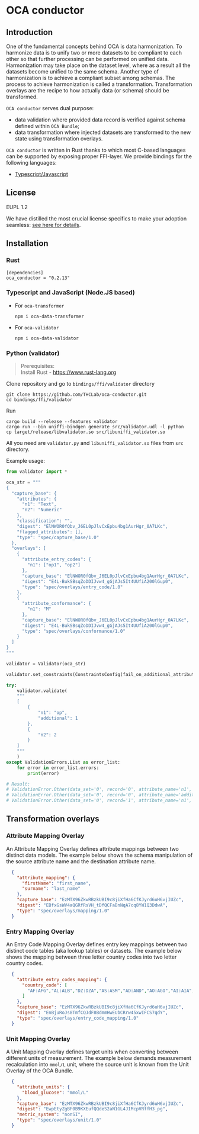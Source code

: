 # OCA conductor

## Introduction

One of the fundamental concepts behind OCA is data harmonization. To harmonize data is to unify two or more datasets to be compliant to each other so that further processing can be performed on unified data. Harmonization may take place on the dataset level, where as a result all the datasets become unified to the same schema. Another type of harmonization is to achieve a compliant subset among schemas. The process to achieve harmonization is called a transformation. Transformation overlays are the recipe to how actually data (or schema) should be transformed. 

`OCA conductor` serves dual purpose:
- data validation where provided data record is verified against schema defined within `OCA Bundle`;
- data transformation where injected datasets are transformed to the new state using transformation overlays.

`OCA conductor` is written in Rust thanks to which most C-based languages can be supported by exposing proper FFI-layer. We provide bindings for the following languages:
- [Typescript/Javascript](/bindings/node.js)

## License

EUPL 1.2 

We have distilled the most crucial license specifics to make your adoption seamless: [see here for details](https://github.com/THCLab/licensing).

## Installation

### Rust
```
[dependencies]
oca_conductor = "0.2.13"
```
### Typescript and JavaScript (Node.JS based)

- For `oca-transformer`
  ```
  npm i oca-data-transformer
  ```
- For `oca-validator`
  ```
  npm i oca-data-validator
  ```

### Python (validator)

> Prerequisites:  
> Install Rust - https://www.rust-lang.org

Clone repository and go to `bindings/ffi/validator` directory

```
git clone https://github.com/THCLab/oca-conductor.git
cd bindings/ffi/validator
```

Run
```
cargo build --release --features validator
cargo run --bin uniffi-bindgen generate src/validator.udl -l python
cp target/release/libvalidator.so src/libuniffi_validator.so
```

All you need are `validator.py` and `libuniffi_validator.so` files from `src` directory.

Example usage:
```python
from validator import *

oca_str = """
{
  "capture_base": {
    "attributes": {
      "n1": "Text",
      "n2": "Numeric"
    },
    "classification": "",
    "digest": "ElNWOR0fQbv_J6EL0pJlvCxEpbu4bg1AurHgr_0A7LKc",
    "flagged_attributes": [],
    "type": "spec/capture_base/1.0"
  },
  "overlays": [
    {
      "attribute_entry_codes": {
        "n1": ["op1", "op2"]
      },
      "capture_base": "ElNWOR0fQbv_J6EL0pJlvCxEpbu4bg1AurHgr_0A7LKc",
      "digest": "E4L-BukSBsqZoDDIJvw4_gGjAJs5It4UUfiA200lGup0",
      "type": "spec/overlays/entry_code/1.0"
    },
    {
      "attribute_conformance": {
        "n1": "M"
      },
      "capture_base": "ElNWOR0fQbv_J6EL0pJlvCxEpbu4bg1AurHgr_0A7LKc",
      "digest": "E4L-BukSBsqZoDDIJvw4_gGjAJs5It4UUfiA200lGup0",
      "type": "spec/overlays/conformance/1.0"
    }
  ]
}
"""

validator = Validator(oca_str)

validator.set_constraints(ConstraintsConfig(fail_on_additional_attributes=True))

try:
    validator.validate(
    """
    [
        {
            "n1": "op",
            "additional": 1
        },
        {
            "n2": 2
        }
    ]
    """
    )
except ValidationErrors.List as error_list:
    for error in error_list.errors:
        print(error)

# Result:
# ValidationError.Other(data_set='0', record='0', attribute_name='n1', message='\'n1\' value ("op") must be one of ["op1", "op2"]')
# ValidationError.Other(data_set='0', record='0', attribute_name='additional', message='unknown_attribute')
# ValidationError.Other(data_set='0', record='1', attribute_name='n1', message='missing_attribute')
```

## Transformation overlays

### Attribute Mapping Overlay

An Attribute Mapping Overlay defines attribute mappings between two distinct data models. The example below shows the schema manipulation of the source attribute name and the destination attribute name.

```json
  {
    "attribute_mapping": {
      "firstName": "first_name",
      "surname": "last_name"
    },
    "capture_base": "EzMTX96ZkwRBzkUBI9c8jiXfHa6CfKJyrd6uH6vjIUZc",
    "digest": "EBfxGsWV4aQGRfRsVH_tDfQCFaBnNqA7cq8YW1Q3DdwA",
    "type": "spec/overlays/mapping/1.0"
  }
```

### Entry Mapping Overlay

An Entry Code Mapping Overlay defines entry key mappings between two distinct code tables (aka lookup tables) or datasets. The example below shows the mapping between three letter country codes into two letter country codes. 

```json
  {
    "attribute_entry_codes_mapping": {
      "country_code": [
        "AF:AFG","AL:ALB","DZ:DZA","AS:ASM","AD:AND","AO:AGO","AI:AIA","AQ:ATA","AG:ATG","AR:ARG","AM:ARM","AW:ABW","AU:AUS","AT:AUT","AZ:AZE","BS:BHS","BH:BHR","BD:BGD","BB:BRB","BY:BLR","BE:BEL","BZ:BLZ","BJ:BEN","BM:BMU","BT:BTN","BO:BOL","BQ:BES","BA:BIH","BW:BWA","BV:BVT","BR:BRA","IO:IOT","BN:BRN","BG:BGR","BF:BFA","BI:BDI","CV:CPV","KH:KHM","CM:CMR","CA:CAN","KY:CYM","CF:CAF","TD:TCD","CL:CHL","CN:CHN","CX:CXR","CC:CCK","CO:COL","KM:COM","CD:COD","CG:COG","CK:COK","CR:CRI","HR:HRV","CU:CUB","CW:CUW","CY:CYP","CZ:CZE","CI:CIV","DK:DNK","DJ:DJI","DM:DMA","DO:DOM","EC:ECU","EG:EGY","SV:SLV","GQ:GNQ","ER:ERI","EE:EST","SZ:SWZ","ET:ETH","FK:FLK","FO:FRO","FJ:FJI","FI:FIN","FR:FRA","GF:GUF","PF:PYF","TF:ATF","GA:GAB","GM:GMB","GE:GEO","DE:DEU","GH:GHA","GI:GIB","GR:GRC","GL:GRL","GD:GRD","GP:GLP","GU:GUM","GT:GTM","GG:GGY","GN:GIN","GW:GNB","GY:GUY","HT:HTI","HM:HMD","VA:VAT","HN:HND","HK:HKG","HU:HUN","IS:ISL","IN:IND","ID:IDN","IR:IRN","IQ:IRQ","IE:IRL","IM:IMN","IL:ISR","IT:ITA","JM:JAM","JP:JPN","JE:JEY","JO:JOR","KZ:KAZ","KE:KEN","KI:KIR","KP:PRK","KR:KOR","KW:KWT","KG:KGZ","LA:LAO","LV:LVA","LB:LBN","LS:LSO","LR:LBR","LY:LBY","LI:LIE","LT:LTU","LU:LUX","MO:MAC","MG:MDG","MW:MWI","MY:MYS","MV:MDV","ML:MLI","MT:MLT","MH:MHL","MQ:MTQ","MR:MRT","MU:MUS","YT:MYT","MX:MEX","FM:FSM","MD:MDA","MC:MCO","MN:MNG","ME:MNE","MS:MSR","MA:MAR","MZ:MOZ","MM:MMR","NA:NAM","NR:NRU","NP:NPL","NL:NLD","NC:NCL","NZ:NZL","NI:NIC","NE:NER","NG:NGA","NU:NIU","NF:NFK","MP:MNP","NO:NOR","OM:OMN","PK:PAK","PW:PLW","PS:PSE","PA:PAN","PG:PNG","PY:PRY","PE:PER","PH:PHL","PN:PCN","PL:POL","PT:PRT","PR:PRI","QA:QAT","MK:MKD","RO:ROU","RU:RUS","RW:RWA","RE:REU","BL:BLM","SH:SHN","KN:KNA","LC:LCA","MF:MAF","PM:SPM","VC:VCT","WS:WSM","SM:SMR","ST:STP","SA:SAU","SN:SEN","RS:SRB","SC:SYC","SL:SLE","SG:SGP","SX:SXM","SK:SVK","SI:SVN","SB:SLB","SO:SOM","ZA:ZAF","GS:SGS","SS:SSD","ES:ESP","LK:LKA","SD:SDN","SR:SUR","SJ:SJM","SE:SWE","CH:CHE","SY:SYR","TW:TWN","TJ:TJK","TZ:TZA","TH:THA","TL:TLS","TG:TGO","TK:TKL","TO:TON","TT:TTO","TN:TUN","TR:TUR","TM:TKM","TC:TCA","TV:TUV","UG:UGA","UA:UKR","AE:ARE","GB:GBR","UM:UMI","US:USA","UY:URY","UZ:UZB","VU:VUT","VE:VEN","VN:VNM","VG:VGB","VI:VIR","WF:WLF","EH:ESH","YE:YEM","ZM:ZMB","ZW:ZWE","AX:ALA"
      ]
    },
    "capture_base": "EzMTX96ZkwRBzkUBI9c8jiXfHa6CfKJyrd6uH6vjIUZc",
    "digest": "EnBjuRoJs8TmfCQJdF8BdmmHwEUbCRrw45xwIFCS7qdY",
    "type": "spec/overlays/entry_code_mapping/1.0"
  }
```

### Unit Mapping Overlay

A Unit Mapping Overlay defines target units when converting between different units of measurement. The example below demands measurement recalculation into `mmol/L` unit, where the source unit is known from the Unit Overlay of the OCA Bundle. 

```json
  {
    "attribute_units": {
      "blood_glucose": "mmol/L"
    },
    "capture_base": "EzMTX96ZkwRBzkUBI9c8jiXfHa6CfKJyrd6uH6vjIUZc",
    "digest": "EwpEtyZgBF0B9KXEufQQdeS2aN1GL4JIMcpVRffH3_pg",
    "metric_system": "nonSI",
    "type": "spec/overlays/unit/1.0"
  }
```

